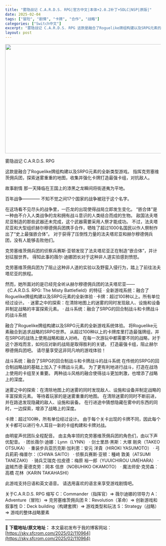 ```yaml
---
title: "雾隐战记 C.A.R.D.S. RPG|官方中文|本体+2.0.2补丁+5DLC|NSP|原版|"
date: 2025-02-04
tags: ["冒险", "剧情", "卡牌", "合作", "战略"]
categories: ["Switch中文"]
excerpt: "雾隐战记 C.A.R.D.S. RPG 这款是融合了Roguelike牌组构建以及SRPG元素的全新类型游戏。 指挥克劳塞维茨佣兵团，探索迷雾重重的地图，收集并强化卡牌打造最强卡组，对抗敌人。 故事剧情 那一天降临在王国上的漆黑之龙瞬间将街道夷为平地。 百年战争———— 不知不觉之间17个国家的战争&hellip;"
layout: post
---
```


<img class="aligncenter size-full wp-image-110968" src="https://sky.sfcrom.com/wp-content/uploads/2025/02/2025020414002656.webp" alt="" width="616" height="353" />

雾隐战记 C.A.R.D.S. RPG

这款是融合了Roguelike牌组构建以及SRPG元素的全新类型游戏。
指挥克劳塞维茨佣兵团，探索迷雾重重的地图，收集并强化卡牌打造最强卡组，对抗敌人。

故事剧情
那一天降临在王国上的漆黑之龙瞬间将街道夷为平地。

百年战争————
不知不觉之间17个国家的战争被冠于这个名字。

在这场看不见尽头的战争里，一匹龙的出现使得战局立即发生变化。
“嵌合体”是一种由不介入人类战争的龙和拥有战斗意识的人类结合而成的生物。
敌国法夫塔尼亚制造的那些武器还未完成，这个武器需要采用人祭才能成功。
不过，法夫塔尼亚和大型组织赫尔穆德佣兵团携手合作，牺牲了超过1000名国民以作人祭制作出了“史上最强嵌合体”。
对于获得了压倒性力量的法夫塔尼亚和赫尔穆德佣兵团，没有人能够击败他们。

克劳塞维茨佣兵团的侦察兵赛斯·亚顿发现了法夫塔尼亚正在制造“嵌合体”，并计划征服世界。
得知此事的薇尔·迪娜团长对于这种非人道实验感到愤怒。

克劳塞维茨佣兵团为了阻止这种非人道的实验以及野蛮入侵行为，踏上了前往法夫塔尼亚的旅程。

然而，她所面对的是已经完全听从赫尔穆德佣兵团的法夫塔尼亚——
《C.A.R.D.S. RPG: The Misty Battlefield》的特征
· 全新游戏系统：融合了Roguelike牌组构建以及SRPG元素的全新体验
· 卡牌：超过100种以上。所有单位经过设计。
· 迷雾之中的探索：在清除地图上的迷雾的同时发现敌人、设施和设备并制定战略的丰富探索元素。
· 战斗系统：融合了SRPG的回合制战斗和卡牌战斗的战斗系统

融合了Roguelike牌组构建以及SRPG元素的全新游戏系统体验。
将Roguelike元素融合到追求战略的SRPG世界。
从超过100种以上的卡牌库里打造最强牌组，并在SRPG的战场上使用战略和敌人对峙。
在每一次游玩中都需要不同的战略，对于这个游戏而言，如何应对新的战局是取得胜利的关键。
打造最强卡组，阻止赫尔穆德佣兵团吧。
请尽量享受这非同凡响的游戏体验！

战斗系统：融合了SRPG的回合制战斗和卡牌战斗的战斗系统
在传统的SRPG的回合制战略战的基础上加入了卡牌战斗元素。
为了更有利地进行战斗，打造在战场上使用的卡组至关重要。
两种战斗风格的融合使得战斗更加刺激，也增添了战略上的深度。

迷雾之中的探索：在清除地图上的迷雾的同时发现敌人、设施和设备并制定战略的丰富探索元素。
等待着玩家的是迷雾重重的地图。
在清除迷雾的同时不断前进，并在路途发现隐藏的敌人、设施和装备。
在行进途中猜想隐藏在雾中的东西的同时，一边探索，增添了战略上的深度。

卡牌：超过100种，所有单位经过设计。
由于每个关卡出现的卡牌不同，因此每个关卡都可以进行令人耳目一新的卡组构建和卡牌对战。

由明星声优团队全程配音。
由主角率领的克劳塞维茨佣兵团的角色们，由以下声优配音。
· 团长薇尔·迪娜：Lynn（LYNN）
· 剑士里昂·黑斯：大塚 剛央（TAKEO OTSUKA）
· 重装步兵亚历克斯·加利恩：安元 洋貴（HIROKI YASUMOTO）
· 弓兵莉莉·梅普尔：（CHIWA SAITO）
· 侦察兵赛斯·亚顿：種﨑 敦美（ATSUMI TANEZAKI）
· 骑兵艾瑞克·拉皮德：梅原 裕一郎（YUUICHIROU UMEHARA）
· 盗贼杰德·夏德克劳：岡本 信彦（NOBUHIKO OKAMOTO）
· 魔法师安·克劳森：高橋 花林（KARIN TAKAHASHI）

此游戏支持日语和英文语音。
请选用喜欢的语言来享受游戏剧情吧。

关于C.A.R.D.S. RPG 缩写
C：Commander（指挥官）⇒ 薇尔迪娜的领导力
A：Adventure（冒险）⇒ 克劳塞维茨佣兵团
R：Revolution（革命）⇒ 创新游戏和叙事性
D：Deck building（构建套牌）⇒ 游戏类型和玩法
S：Strategy（战略）⇒ 游戏的整体战略要素

---
📖 **下载地址/原文地址：** 本文最初发布于我的博客网站：[https://sky.sfcrom.com/2025/02/110964](https://sky.sfcrom.com/2025/02/110964)
